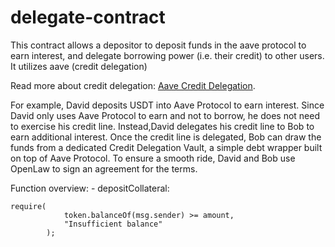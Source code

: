 # delegate-contract
This contract allows a depositor to deposit funds in the aave protocol to earn interest, and delegate borrowing power (i.e. their credit) to other users. It utilizes aave (credit delegation) 

Read more about credit delegation: [Aave Credit Delegation](https://docs.aave.com/developers/guides/credit-delegation).

For example, David deposits USDT into Aave Protocol to earn interest. Since David only uses Aave Protocol to earn and not to borrow, he does not need to exercise his credit line. Instead,David delegates his credit line to Bob to earn additional interest. Once the credit line is delegated, Bob can draw the funds from a dedicated Credit Delegation Vault, a simple debt wrapper built on top of Aave Protocol. To ensure a smooth ride, David and Bob use OpenLaw to sign an agreement for the terms.

Function overview:
    - depositCollateral:

```
require(
            token.balanceOf(msg.sender) >= amount,
            "Insufficient balance"
        );
```
